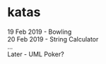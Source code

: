 # katas
19 Feb 2019 - Bowling <br>
20 Feb 2019 - String Calculator <br>
... <br>
Later - UML Poker?
